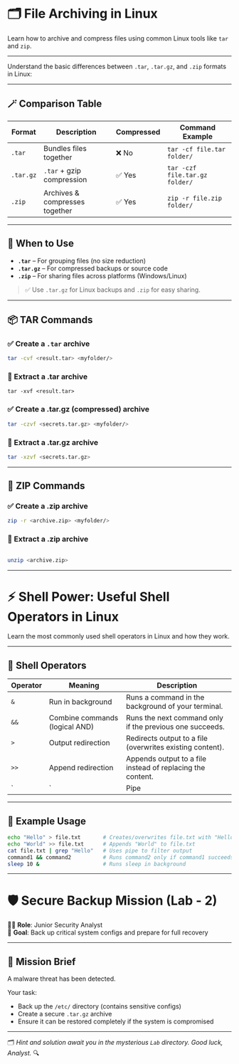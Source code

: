 # 🗂️ File Archiving in Linux

Learn how to archive and compress files using common Linux tools like `tar` and `zip`.

---

Understand the basic differences between `.tar`, `.tar.gz`, and `.zip` formats in Linux:

---

## 🪄 Comparison Table

| Format     | Description                     | Compressed | Command Example                      |
|------------|----------------------------------|------------|--------------------------------------|
| `.tar`     | Bundles files together           | ❌ No      | `tar -cf file.tar folder/`           |
| `.tar.gz`  | `.tar` + gzip compression        | ✅ Yes     | `tar -czf file.tar.gz folder/`       |
| `.zip`     | Archives & compresses together   | ✅ Yes     | `zip -r file.zip folder/`            |

---

## 📌 When to Use

- **`.tar`** – For grouping files (no size reduction)
- **`.tar.gz`** – For compressed backups or source code
- **`.zip`** – For sharing files across platforms (Windows/Linux)

> ✅ Use `.tar.gz` for Linux backups and `.zip` for easy sharing.

---

## 📦 TAR Commands

### ✅ Create a `.tar` archive

```bash
tar -cvf <result.tar> <myfolder/>
```

### 📂 Extract a .tar archive

```bach
tar -xvf <result.tar>
```

### ✅ Create a .tar.gz (compressed) archive

```bash
tar -czvf <secrets.tar.gz> <myfolder/>
```

### 📂 Extract a .tar.gz archive

```bash
tar -xzvf <secrets.tar.gz>
```

---

## 🧰 ZIP Commands

### ✅ Create a .zip archive

```bash
zip -r <archive.zip> <myfolder/>
```

### 📂 Extract a .zip archive

```bash

unzip <archive.zip>
```

---

# ⚡ Shell Power: Useful Shell Operators in Linux

Learn the most commonly used shell operators in Linux and how they work.

---

## 🔧 Shell Operators

| Operator | Meaning                                             | Description                                                                 |
|----------|-----------------------------------------------------|-----------------------------------------------------------------------------|
| `&`      | Run in background                                   | Runs a command in the background of your terminal.                         |
| `&&`     | Combine commands (logical AND)                      | Runs the next command only if the previous one succeeds.                   |
| `>`      | Output redirection                                  | Redirects output to a file (overwrites existing content).                  |
| `>>`     | Append redirection                                  | Appends output to a file instead of replacing the content.                 |
| `|`      | Pipe                                                 | Sends output of one command as input to the next command.                 |

---

## 🧪 Example Usage

```bash
echo "Hello" > file.txt       # Creates/overwrites file.txt with "Hello"
echo "World" >> file.txt      # Appends "World" to file.txt
cat file.txt | grep "Hello"   # Uses pipe to filter output
command1 && command2          # Runs command2 only if command1 succeeds
sleep 10 &                    # Runs sleep in background
```

---

# 🛡️ Secure Backup Mission (Lab - 2)

🕵️‍♂️ **Role**: Junior Security Analyst  
🎯 **Goal**: Back up critical system configs and prepare for full recovery

---

## 🔐 Mission Brief

A malware threat has been detected.

Your task:
- Back up the `/etc/` directory (contains sensitive configs)
- Create a secure `.tar.gz` archive
- Ensure it can be restored completely if the system is compromised

---

🗂️ _Hint and solution await you in the mysterious `Lab` directory. Good luck, Analyst._ 🔍

